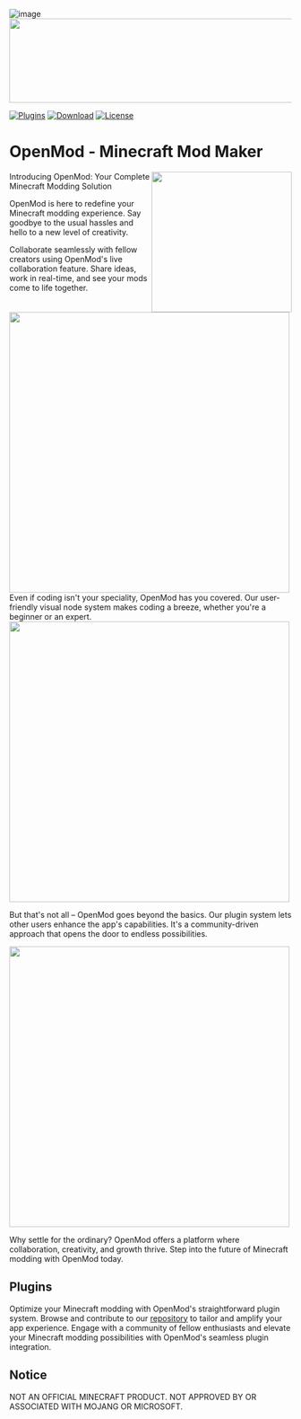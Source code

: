 ![image](https://github.com/Open-Mod/OpenMod/assets/64137481/519ef109-2626-47e0-8c7e-608a1bbec73e)<img width="520" height="150" src="https://cdn.discordapp.com/attachments/867406024808726619/1142160139802124288/OpenMod.png"/>

[![Plugins](https://img.shields.io/badge/Plugins-a87550?style=for-the-badge
)](https://github.com/Open-Mod/Plugins/)
[![Download](https://img.shields.io/badge/Download-57874c?style=for-the-badge
)](https://github.com/Open-Mod/OpenMod/releases)
[![License](https://img.shields.io/badge/GPLv3-License?style=for-the-badge&label=License&labelColor=gray&color=white
)](https://github.com/Open-Mod/OpenMod/blob/main/LICENSE)
# OpenMod - Minecraft Mod Maker
<img align="right" width="250" height="250" src="https://cdn.discordapp.com/attachments/867406024808726619/1141320390791143514/Open-ModLogo.png"/>

Introducing OpenMod: Your Complete Minecraft Modding Solution

OpenMod is here to redefine your Minecraft modding experience. Say goodbye to the usual hassles and hello to a new level of creativity.

Collaborate seamlessly with fellow creators using OpenMod's live collaboration feature. Share ideas, work in real-time, and see your mods come to life together.

<img width="500" src="https://cdn.discordapp.com/attachments/867406024808726619/1158071763217940480/image.png"/>
Even if coding isn't your speciality, OpenMod has you covered. Our user-friendly visual node system makes coding a breeze, whether you're a beginner or an expert.

<img width="500" src="https://cdn.discordapp.com/attachments/867406024808726619/1158072023646486608/image.png"/>

But that's not all – OpenMod goes beyond the basics. Our plugin system lets other users enhance the app's capabilities. It's a community-driven approach that opens the door to endless possibilities.

<img width="500" src="https://cdn.discordapp.com/attachments/867406024808726619/1158072098158280775/image.png"/>

Why settle for the ordinary? OpenMod offers a platform where collaboration, creativity, and growth thrive. Step into the future of Minecraft modding with OpenMod today.

## Plugins
Optimize your Minecraft modding with OpenMod's straightforward plugin system. Browse and contribute to our [repository](https://github.com/Open-Mod/Plugins/) to tailor and amplify your app experience. Engage with a community of fellow enthusiasts and elevate your Minecraft modding possibilities with OpenMod's seamless plugin integration.

## Notice

NOT AN OFFICIAL MINECRAFT PRODUCT. NOT APPROVED BY OR ASSOCIATED WITH MOJANG OR MICROSOFT.
